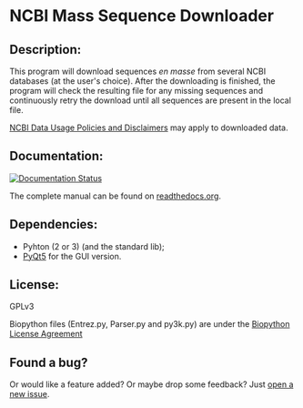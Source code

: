 # NCBI Mass Sequence Downloader


## Description:
This program will download sequences *en masse* from several NCBI databases (at the user's choice).
After the downloading is finished, the program will check the resulting file for any missing sequences and continuously retry the download until all sequences are present in the local file.

[NCBI Data Usage Policies and Disclaimers](https://www.ncbi.nlm.nih.gov/home/about/policies.shtml) may apply to downloaded data.

## Documentation:
[![Documentation Status](https://readthedocs.org/projects/ncbi-mass-sequence-downloader/badge/?version=latest)](http://ncbi-mass-sequence-downloader.readthedocs.org/en/latest/?badge=latest)

The complete manual can be found on [readthedocs.org](http://ncbi-mass-sequence-downloader.readthedocs.org/en/latest/).

## Dependencies:
* Pyhton (2 or 3) (and the standard lib);
* [PyQt5](http://www.riverbankcomputing.com/software/pyqt/intro) for the GUI version.


## License:
GPLv3

Biopython files (Entrez.py, Parser.py and py3k.py) are under the [Biopython License Agreement](http://www.biopython.org/DIST/LICENSE)

## Found a bug?
Or would like a feature added? Or maybe drop some feedback?
Just [open a new issue](https://github.com/StuntsPT/NCBI_Mass_Downloader/issues/new).
